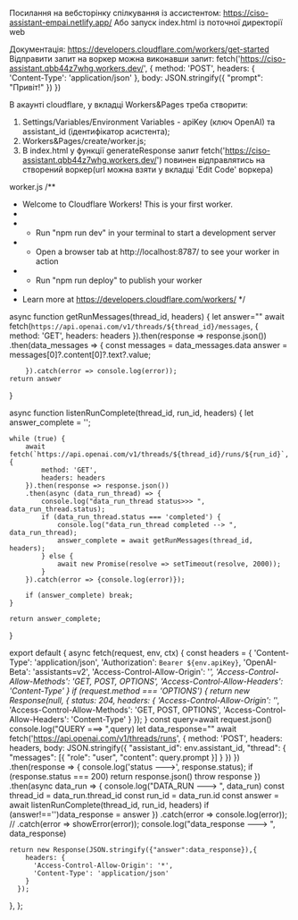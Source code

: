 Посилання на вебсторінку спілкування із ассистентом: 
  https://ciso-assistant-empai.netlify.app/
Або запуск index.html із поточної директорії web


Документація: https://developers.cloudflare.com/workers/get-started
Відправити запит на воркер можна виконавши запит:
fetch('https://ciso-assistant.qbb44z7whg.workers.dev/', {
                        method: 'POST',
                        headers: {
                'Content-Type': 'application/json'
            },
                        body: JSON.stringify({
                            "prompt": "Привіт!"
                        })
                    })



В акаунті cloudflare, у вкладці  Workers&Pages треба створити:
1. Settings/Variables/Environment Variables - apiKey (ключ OpenAI) та  assistant_id (ідентифікатор асистента);
2. Workers&Pages/create/worker.js;
3. В index.html у функції generateResponse запит fetch('https://ciso-assistant.qbb44z7whg.workers.dev/') повинен відправлятись на створений воркер(url можна взяти у вкладці 'Edit Code' воркера)

worker.js
    /**
 * Welcome to Cloudflare Workers! This is your first worker.
 *
 * - Run "npm run dev" in your terminal to start a development server
 * - Open a browser tab at http://localhost:8787/ to see your worker in action
 * - Run "npm run deploy" to publish your worker
 *
 * Learn more at https://developers.cloudflare.com/workers/
 */


async function getRunMessages(thread_id, headers) {
    let answer=""
    await fetch(`https://api.openai.com/v1/threads/${thread_id}/messages`, {
            method: 'GET',
            headers: headers
        }).then(response => response.json())
        .then(data_messages => {
            const messages = data_messages.data
            answer = messages[0]?.content[0]?.text?.value;

        }).catch(error => console.log(error));
    return answer
}

async function listenRunComplete(thread_id, run_id, headers) {
    let answer_complete = '';

    while (true) {
        await fetch(`https://api.openai.com/v1/threads/${thread_id}/runs/${run_id}`, {
            method: 'GET',
            headers: headers
        }).then(response => response.json())
        .then(async (data_run_thread) => {
            console.log("data_run_thread status>>> ", data_run_thread.status);
            if (data_run_thread.status === 'completed') {
                console.log("data_run_thread completed --> ", data_run_thread);
                answer_complete = await getRunMessages(thread_id, headers);
            } else {
                await new Promise(resolve => setTimeout(resolve, 2000));
            }
        }).catch(error => {console.log(error)});

        if (answer_complete) break;
    }
    
    return answer_complete;
}

export default {
  async fetch(request, env, ctx) {
    const headers = {
        'Content-Type': 'application/json',
        'Authorization': `Bearer ${env.apiKey}`,
        'OpenAI-Beta': 'assistants=v2',
        'Access-Control-Allow-Origin': '*',
        'Access-Control-Allow-Methods': 'GET, POST, OPTIONS',
        'Access-Control-Allow-Headers': 'Content-Type'
    }
    if (request.method === 'OPTIONS') {
        return new Response(null, {
          status: 204,
          headers: {
            'Access-Control-Allow-Origin': '*',
            'Access-Control-Allow-Methods': 'GET, POST, OPTIONS',
            'Access-Control-Allow-Headers': 'Content-Type'
          }
        });
      }
    const query=await request.json()
    console.log("QUERY ===> ",query)
    let data_response=""
    await fetch('https://api.openai.com/v1/threads/runs', {
                        method: 'POST',
                        headers: headers,
                        body: JSON.stringify({
                            "assistant_id": env.assistant_id,
                            "thread": {
                                "messages": [{
                                    "role": "user",
                                    "content": query.prompt
                                }]
                            }
                        })
                    })
                    .then(response => {
                        console.log('status --->', response.status);
                        if (response.status === 200) return response.json()
                        throw response
                    })
                    .then(async data_run => {
                        console.log("DATA_RUN ---> ", data_run)
                        const thread_id = data_run.thread_id
                        const run_id = data_run.id
                        const answer = await listenRunComplete(thread_id, run_id, headers)
                        if (answer!=='')data_response = answer
                    })
                    .catch(error => console.log(error));
                    // .catch(error => showError(error));
    console.log("data_response ---> ", data_response)

    return new Response(JSON.stringify({"answer":data_response}),{
        headers: {
          'Access-Control-Allow-Origin': '*',
          'Content-Type': 'application/json'
        }
      });
  },
};
